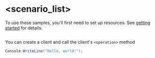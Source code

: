# <scenario_list>

To use these samples, you'll first need to set up resources. See [getting started](https://github.com/Azure/azure-sdk-for-net/blob/main/sdk/cognitivelanguage/Azure.AI.Language.QuestionAnswering.Inference/README.md#getting-started) for details.

## <scenario>

You can create a client and call the client's `<operation>` method

<!-- please refer to <https://github.com/Azure/azure-sdk-for-net/main/sdk/template/Azure.Template/samples/Sample1_HelloWorld.md> to write sample readme file. -->
```C# Snippet:Azure_AI_Language_QuestionAnswering_Inference_Scenario
Console.WriteLine("Hello, world!");
```
